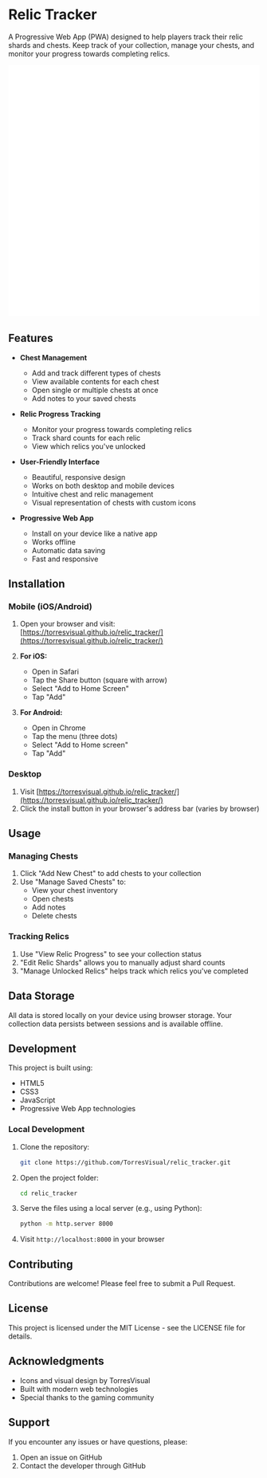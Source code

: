 # Relic Tracker

A Progressive Web App (PWA) designed to help players track their relic shards and chests. Keep track of your collection, manage your chests, and monitor your progress towards completing relics.

![Relic Tracker Logo](./src/img/relic_tracker.png)

## Features

- **Chest Management**
  - Add and track different types of chests
  - View available contents for each chest
  - Open single or multiple chests at once
  - Add notes to your saved chests

- **Relic Progress Tracking**
  - Monitor your progress towards completing relics
  - Track shard counts for each relic
  - View which relics you've unlocked

- **User-Friendly Interface**
  - Beautiful, responsive design
  - Works on both desktop and mobile devices
  - Intuitive chest and relic management
  - Visual representation of chests with custom icons

- **Progressive Web App**
  - Install on your device like a native app
  - Works offline
  - Automatic data saving
  - Fast and responsive

## Installation

### Mobile (iOS/Android)

1. Open your browser and visit: [https://torresvisual.github.io/relic_tracker/](https://torresvisual.github.io/relic_tracker/)

2. **For iOS:**
   - Open in Safari
   - Tap the Share button (square with arrow)
   - Select "Add to Home Screen"
   - Tap "Add"

3. **For Android:**
   - Open in Chrome
   - Tap the menu (three dots)
   - Select "Add to Home screen"
   - Tap "Add"

### Desktop

1. Visit [https://torresvisual.github.io/relic_tracker/](https://torresvisual.github.io/relic_tracker/)
2. Click the install button in your browser's address bar (varies by browser)

## Usage

### Managing Chests

1. Click "Add New Chest" to add chests to your collection
2. Use "Manage Saved Chests" to:
   - View your chest inventory
   - Open chests
   - Add notes
   - Delete chests

### Tracking Relics

1. Use "View Relic Progress" to see your collection status
2. "Edit Relic Shards" allows you to manually adjust shard counts
3. "Manage Unlocked Relics" helps track which relics you've completed

## Data Storage

All data is stored locally on your device using browser storage. Your collection data persists between sessions and is available offline.

## Development

This project is built using:
- HTML5
- CSS3
- JavaScript
- Progressive Web App technologies

### Local Development

1. Clone the repository:
   ```bash
   git clone https://github.com/TorresVisual/relic_tracker.git
   ```

2. Open the project folder:
   ```bash
   cd relic_tracker
   ```

3. Serve the files using a local server (e.g., using Python):
   ```bash
   python -m http.server 8000
   ```

4. Visit `http://localhost:8000` in your browser

## Contributing

Contributions are welcome! Please feel free to submit a Pull Request.

## License

This project is licensed under the MIT License - see the LICENSE file for details.

## Acknowledgments

- Icons and visual design by TorresVisual
- Built with modern web technologies
- Special thanks to the gaming community

## Support

If you encounter any issues or have questions, please:
1. Open an issue on GitHub
2. Contact the developer through GitHub 